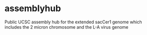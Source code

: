 # assemblyhub

Public UCSC assembly hub for the extended sacCer1 genome which includes the 2 micron chromosome and the L-A virus genome
